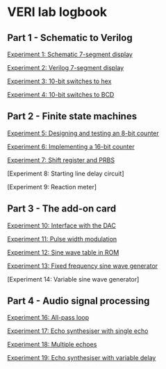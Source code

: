 # VERI lab logbook

## Part 1 - Schematic to Verilog

[Experiment 1: Schematic 7-segment display](part1/ex1.md)

[Experiment 2: Verilog 7-segment display](part1/ex2.md)

[Experiment 3: 10-bit switches to hex](part1/ex3.md)

[Experiment 4: 10-bit switches to BCD](part1/ex4.md)

## Part 2 - Finite state machines

[Experiment 5: Designing and testing an 8-bit counter](part2/ex5.md)

[Experiment 6: Implementing a 16-bit counter](part2/ex6.md)

[Experiment 7: Shift register and PRBS](part2/ex7.md)

[Experiment 8: Starting line delay circuit]

[Experiment 9: Reaction meter]

## Part 3 - The add-on card

[Experiment 10: Interface with the DAC](part3/ex10.md)

[Experiment 11: Pulse width modulation](part3/ex11.md)

[Experiment 12: Sine wave table in ROM](part3/ex12.md)

[Experiment 13: Fixed frequency sine wave generator](part3/ex13.md)

[Experiment 14: Variable sine wave generator]

## Part 4 - Audio signal processing

[Experiment 16: All-pass loop](part4/ex16.md)

[Experiment 17: Echo synthesiser with single echo](part4/ex17.md)

[Experiment 18: Multiple echoes](part4/ex18.md)

[Experiment 19: Echo synthesiser with variable delay](part4/ex19.md)
